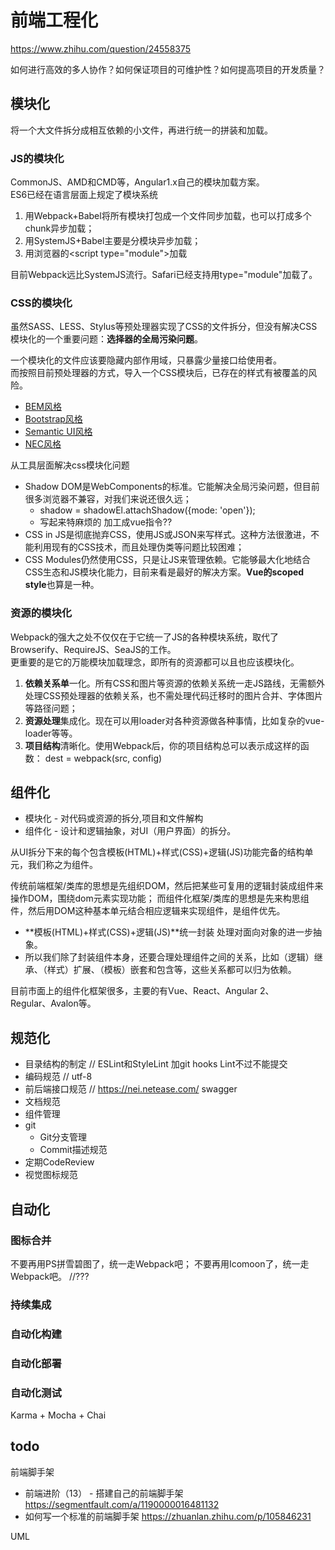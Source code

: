 # 前端工程化
https://www.zhihu.com/question/24558375

如何进行高效的多人协作？如何保证项目的可维护性？如何提高项目的开发质量？

## 模块化

将一个大文件拆分成相互依赖的小文件，再进行统一的拼装和加载。

### JS的模块化

CommonJS、AMD和CMD等，Angular1.x自己的模块加载方案。  
ES6已经在语言层面上规定了模块系统

1. 用Webpack+Babel将所有模块打包成一个文件同步加载，也可以打成多个chunk异步加载；
2. 用SystemJS+Babel主要是分模块异步加载；
3. 用浏览器的&lt;script type="module"&gt;加载

目前Webpack远比SystemJS流行。Safari已经支持用type="module"加载了。

### CSS的模块化

虽然SASS、LESS、Stylus等预处理器实现了CSS的文件拆分，但没有解决CSS模块化的一个重要问题：**选择器的全局污染问题**。  

一个模块化的文件应该要隐藏内部作用域，只暴露少量接口给使用者。  
而按照目前预处理器的方式，导入一个CSS模块后，已存在的样式有被覆盖的风险。

- [BEM风格](http://getbem.com/)
- [Bootstrap风格](https://getbootstrap.com/)
- [Semantic UI风格](http://semantic-ui.com/)
- [NEC风格](http://nec.netease.com/standard)

从工具层面解决css模块化问题
- Shadow DOM是WebComponents的标准。它能解决全局污染问题，但目前很多浏览器不兼容，对我们来说还很久远；  
  - shadow = shadowEl.attachShadow({mode: 'open'});
  - 写起来特麻烦的 加工成vue指令??
- CSS in JS是彻底抛弃CSS，使用JS或JSON来写样式。这种方法很激进，不能利用现有的CSS技术，而且处理伪类等问题比较困难；
- CSS Modules仍然使用CSS，只是让JS来管理依赖。它能够最大化地结合CSS生态和JS模块化能力，目前来看是最好的解决方案。**Vue的scoped style**也算是一种。

### 资源的模块化
Webpack的强大之处不仅仅在于它统一了JS的各种模块系统，取代了Browserify、RequireJS、SeaJS的工作。  
更重要的是它的万能模块加载理念，即所有的资源都可以且也应该模块化。

1. **依赖关系单**一化。所有CSS和图片等资源的依赖关系统一走JS路线，无需额外处理CSS预处理器的依赖关系，也不需处理代码迁移时的图片合并、字体图片等路径问题；
2. **资源处理**集成化。现在可以用loader对各种资源做各种事情，比如复杂的vue-loader等等。
3. **项目结构**清晰化。使用Webpack后，你的项目结构总可以表示成这样的函数：
dest = webpack(src, config)

## 组件化

- 模块化 - 对代码或资源的拆分,项目和文件解构
- 组件化 - 设计和逻辑抽象，对UI（用户界面）的拆分。

从UI拆分下来的每个包含模板(HTML)+样式(CSS)+逻辑(JS)功能完备的结构单元，我们称之为组件。

传统前端框架/类库的思想是先组织DOM，然后把某些可复用的逻辑封装成组件来操作DOM，围绕dom元素实现功能； 
而组件化框架/类库的思想是先来构思组件，然后用DOM这种基本单元结合相应逻辑来实现组件，是组件优先。


- **模板(HTML)+样式(CSS)+逻辑(JS)**统一封装 处理对面向对象的进一步抽象。
- 所以我们除了封装组件本身，还要合理处理组件之间的关系，比如（逻辑）继承、（样式）扩展、（模板）嵌套和包含等，这些关系都可以归为依赖。

目前市面上的组件化框架很多，主要的有Vue、React、Angular 2、  
Regular、Avalon等。

## 规范化

- 目录结构的制定 // ESLint和StyleLint 加git hooks Lint不过不能提交
- 编码规范 // utf-8
- 前后端接口规范 // https://nei.netease.com/  swagger
- 文档规范
- 组件管理
- git 
    - Git分支管理
    - Commit描述规范
- 定期CodeReview
- 视觉图标规范

## 自动化
### 图标合并
不要再用PS拼雪碧图了，统一走Webpack吧；
不要再用Icomoon了，统一走Webpack吧。 //???

### 持续集成

### 自动化构建

### 自动化部署

### 自动化测试

Karma + Mocha + Chai




## todo


前端脚手架
- 前端进阶（13） - 搭建自己的前端脚手架  
https://segmentfault.com/a/1190000016481132
- 如何写一个标准的前端脚手架
https://zhuanlan.zhihu.com/p/105846231

UML
